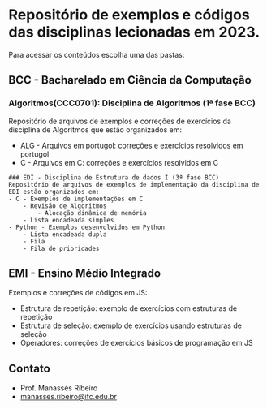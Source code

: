 # Repositório de exemplos e códigos das disciplinas lecionadas em 2023.
Para acessar os conteúdos escolha uma das pastas:
## BCC - Bacharelado em Ciência da Computação
   ### Algoritmos(CCC0701): Disciplina de Algoritmos (1ª fase BCC)
   Repositório de arquivos de exemplos e correções de exercícios da disciplina de Algoritmos que estão organizados em:
   - ALG - Arquivos em portugol: correções e exercícios resolvidos em portugol
   - C - Arquivos em C: correções e exercícios resolvidos em C

    ### EDI - Disciplina de Estrutura de dados I (3ª fase BCC)
    Repositório de arquivos de exemplos de implementação da disciplina de EDI estão organizados em:
    - C - Exemplos de implementações em C
        - Revisão de Algoritmos
            - Alocação dinâmica de memória
        - Lista encadeada simples
    - Python - Exemplos desenvolvidos em Python
        - Lista encadeada dupla
        - Fila
        - Fila de prioridades


## EMI - Ensino Médio Integrado
Exemplos e correções de códigos em JS:
- Estrutura de repetição: exemplo de exercícios com estruturas de repetição
- Estrutura de seleção: exemplo de exercícios usando estruturas de seleção
- Operadores: correções de exercícios básicos de programação em JS


## Contato
- Prof. Manassés Ribeiro
- manasses.ribeiro@ifc.edu.br